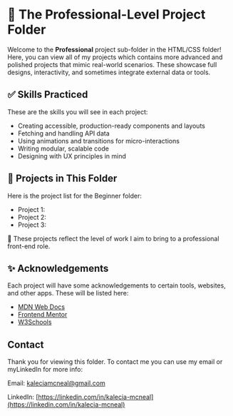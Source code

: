 # 🌳 The Professional-Level Project Folder
 
Welcome to the **Professional** project sub-folder in the HTML/CSS folder! Here, you can view all of my projects which contains more advanced and polished projects that mimic real-world scenarios. These showcase full designs, interactivity, and sometimes integrate external data or tools.

 ## ✅ Skills Practiced
These are the skills you will see in each project:
- Creating accessible, production-ready components and layouts
- Fetching and handling API data
- Using animations and transitions for micro-interactions
- Writing modular, scalable code
- Designing with UX principles in mind

## 🧪 Projects in This Folder
Here is the project list for the Beginner folder: 
- Project 1: 
- Project 2: 
- Project 3: 

🌟 These projects reflect the level of work I aim to bring to a professional front-end role.

## ✨ Acknowledgements 
Each project will have some acknowledgements to certain tools, websites, and other apps. These will be listed here: 
- [MDN Web Docs](https://developer.mozilla.org/)
- [Frontend Mentor](https://www.frontendmentor.io/)
- [W3Schools](https://www.w3schools.com/)

## Contact  
Thank you for viewing this folder. To contact me you can use my email or myLinkedIn for more info: 

Email: [kaleciamcneal@gmail.com](mailto:kaleciamcneal@gmail.com)  

LinkedIn: [https://linkedin.com/in/kalecia-mcneal](https://linkedin.com/in/kalecia-mcneal)